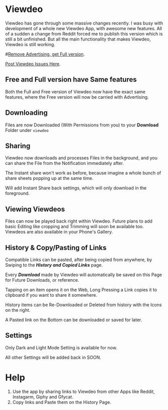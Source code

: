# Viewdeo

Viewdeo has gone through some massive changes recently. I was busy with development of a whole new Viewdeo App, with awesome new features. All of a sudden a change from Reddit forced me to publish this version which is still a bit unfinished. But all the main functionality that makes Viewdeo, Viewdeo is still working.

#[Remove Advertising, get Full version](https://play.google.com/store/apps/details?id=com.tegnatiek.veddit.full).

[Post Viewdeo Issues Here](https://www.reddit.com/r/ViewdeoApp/new/).

## Free and Full version have Same features

Both the Full and Free version of Viewdeo now have the exact same features, where the Free version will now be carried with Advertising.

## Downloading

Files are now Downloaded (With Permissions from you) to your **Download** Folder under ```viewdeo```

## Sharing

Viewdeo now downloads and processes Files in the background, and you can share the File from the Notification immediately after.

The Instant share won't work as before, because imagine a whole bunch of share sheets popping up at the same time.

Will add Instant Share back settings, which will only download in the foreground.

## Viewing Viewdeos

Files can now be played back right within Viewdeo. Future plans to add basic Editing like cropping and Trimming will soon be available too.
Viewdeos are also available in your Phone's Gallery.

## History & Copy/Pasting of Links

Compatible Links can be pasted, after being copied from anywhere, by Swiping to the ***History and Copied Links*** page.

Every ***Download*** made by Viewdeo will automatically be saved on this Page for Future Downloads, or reference.

Tapping on an item opens it on the Web, Long Pressing a Link copies it to clipboard if you want to share it somewhere.

History items can be Re-Downloaded or Deleted from history with the Icons on the right.

A Pasted link on the Bottom can be downloaded or saved for later.

## Settings

Only Dark and Light Mode Setting is available for now.

All other Settings will be added back in SOON.

# Help

1. Use the app by sharing links to Viewdeo from other Apps like Reddit, Instagarm, Giphy and Gfycat.
2. Copy links and Paste them on the History Page.
